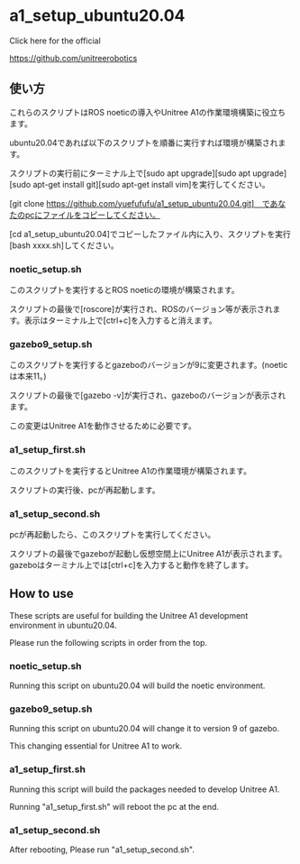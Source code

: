 # a1_setup_ubuntu20.04

Click here for the official

https://github.com/unitreerobotics

## 使い方

これらのスクリプトはROS noeticの導入やUnitree A1の作業環境構築に役立ちます。

ubuntu20.04であれば以下のスクリプトを順番に実行すれば環境が構築されます。

スクリプトの実行前にターミナル上で[sudo apt upgrade][sudo apt upgrade][sudo apt-get install git][sudo apt-get install vim]を実行してください。

[git clone https://github.com/yuefufufu/a1_setup_ubuntu20.04.git]　であなたのpcにファイルをコピーしてください。

[cd a1_setup_ubuntu20.04]でコピーしたファイル内に入り、スクリプトを実行[bash xxxx.sh]してください。

### noetic_setup.sh

このスクリプトを実行するとROS noeticの環境が構築されます。

スクリプトの最後で[roscore]が実行され、ROSのバージョン等が表示されます。表示はターミナル上で[ctrl+c]を入力すると消えます。

### gazebo9_setup.sh

このスクリプトを実行するとgazeboのバージョンが9に変更されます。(noeticは本来11。)

スクリプトの最後で[gazebo -v]が実行され、gazeboのバージョンが表示されます。

この変更はUnitree A1を動作させるために必要です。

### a1_setup_first.sh

このスクリプトを実行するとUnitree A1の作業環境が構築されます。

スクリプトの実行後、pcが再起動します。

### a1_setup_second.sh

pcが再起動したら、このスクリプトを実行してください。

スクリプトの最後でgazeboが起動し仮想空間上にUnitree A1が表示されます。gazeboはターミナル上では[ctrl+c]を入力すると動作を終了します。



## How to use

These scripts are useful for building the Unitree A1 development environment in ubuntu20.04.

Please run the following scripts in order from the top.

### noetic_setup.sh

Running this script on ubuntu20.04 will build the noetic environment.

### gazebo9_setup.sh

Running this script on ubuntu20.04 will change it to version 9 of gazebo. 

This changing essential for Unitree A1 to work.

### a1_setup_first.sh

Running this script will build the packages needed to develop Unitree A1. 

Running "a1_setup_first.sh" will reboot the pc at the end. 

### a1_setup_second.sh

After rebooting, Please run "a1_setup_second.sh".
